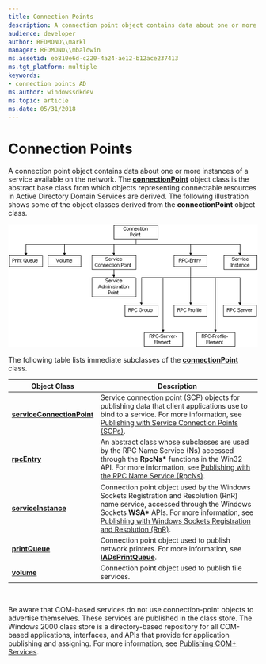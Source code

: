 ```yaml
---
title: Connection Points
description: A connection point object contains data about one or more instances of a service available on the network.
audience: developer
author: REDMOND\\markl
manager: REDMOND\\mbaldwin
ms.assetid: eb810e6d-c220-4a24-ae12-b12ace237413
ms.tgt_platform: multiple
keywords:
- connection points AD
ms.author: windowssdkdev
ms.topic: article
ms.date: 05/31/2018
---
```


# Connection Points

A connection point object contains data about one or more instances of a service available on the network. The [**connectionPoint**](https://msdn.microsoft.com/library/ms680992) object class is the abstract base class from which objects representing connectable resources in Active Directory Domain Services are derived. The following illustration shows some of the object classes derived from the **connectionPoint** object class.

![object classes derived from the connectionpoint object class](images/connection-points.png)

The following table lists immediate subclasses of the [**connectionPoint**](https://msdn.microsoft.com/library/ms680992) class.



| Object Class                                                    | Description                                                                                                                                                                                                                                                                                                              |
|-----------------------------------------------------------------|--------------------------------------------------------------------------------------------------------------------------------------------------------------------------------------------------------------------------------------------------------------------------------------------------------------------------|
| [**serviceConnectionPoint**](https://msdn.microsoft.com/library/ms683956) | Service connection point (SCP) objects for publishing data that client applications use to bind to a service. For more information, see [Publishing with Service Connection Points (SCPs)](publishing-with-service-connection-points.md).                                                                               |
| [**rpcEntry**](https://msdn.microsoft.com/library/ms683927)                             | An abstract class whose subclasses are used by the RPC Name Service (Ns) accessed through the **RpcNs\*** functions in the Win32 API. For more information, see [Publishing with the RPC Name Service (RpcNs)](publishing-with-the-rpc-name-service-rpcns.md).                                                          |
| [**serviceInstance**](https://msdn.microsoft.com/library/ms683958)               | Connection point object used by the Windows Sockets Registration and Resolution (RnR) name service, accessed through the Windows Sockets **WSA\*** APIs. For more information, see [Publishing with Windows Sockets Registration and Resolution (RnR)](publishing-with-windows-sockets-registration-and-resolution.md). |
| [**printQueue**](https://msdn.microsoft.com/library/ms683911)                         | Connection point object used to publish network printers. For more information, see [**IADsPrintQueue**](https://msdn.microsoft.com/library/aa706091).                                                                                                                                                                                           |
| [**volume**](https://msdn.microsoft.com/library/ms683984)                                 | Connection point object used to publish file services.                                                                                                                                                                                                                                                                   |



 

Be aware that COM-based services do not use connection-point objects to advertise themselves. These services are published in the class store. The Windows 2000 class store is a directory-based repository for all COM-based applications, interfaces, and APIs that provide for application publishing and assigning. For more information, see [Publishing COM+ Services](publishing-com-services.md).

 

 




